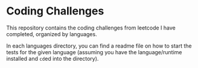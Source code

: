 # Coding Challenges

This repository contains the coding challenges from leetcode I have completed, organized by languages.

In each languages directory, you can find a readme file on how to start the tests for the given language (assuming you have the language/runtime installed and `cd`ed into the directory).